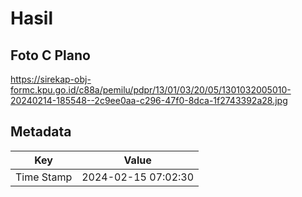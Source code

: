 # Hasil

## Foto C Plano

https://sirekap-obj-formc.kpu.go.id/c88a/pemilu/pdpr/13/01/03/20/05/1301032005010-20240214-185548--2c9ee0aa-c296-47f0-8dca-1f2743392a28.jpg


## Metadata

| Key        | Value               |
| ---------- | ------------------- |
| Time Stamp | 2024-02-15 07:02:30 |



